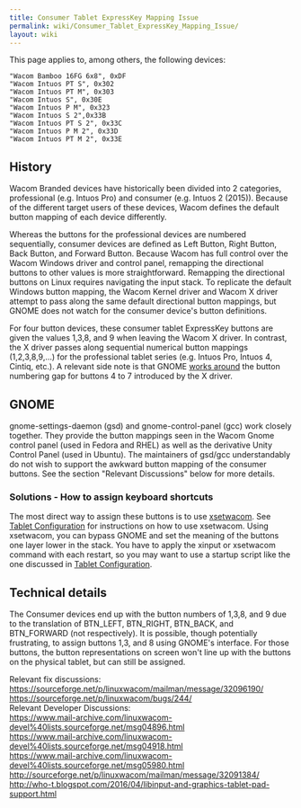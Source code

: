 ```yaml
---
title: Consumer Tablet ExpressKey Mapping Issue
permalink: wiki/Consumer_Tablet_ExpressKey_Mapping_Issue/
layout: wiki
---
```


This page applies to, among others, the following devices:

`"Wacom Bamboo 16FG 6x8", 0xDF`  
`"Wacom Intuos PT S", 0x302`  
`"Wacom Intuos PT M", 0x303`  
`"Wacom Intuos S", 0x30E`  
`"Wacom Intuos P M", 0x323`  
`"Wacom Intuos S 2",0x33B`  
`"Wacom Intuos PT S 2", 0x33C`  
`"Wacom Intuos P M 2", 0x33D`  
`"Wacom Intuos PT M 2", 0x33E`  

History
-------

Wacom Branded devices have historically been divided into 2 categories,
professional (e.g. Intuos Pro) and consumer (e.g. Intuos 2 (2015)).
Because of the different target users of these devices, Wacom defines
the default button mapping of each device differently.

Whereas the buttons for the professional devices are numbered
sequentially, consumer devices are defined as Left Button, Right Button,
Back Button, and Forward Button. Because Wacom has full control over the
Wacom Windows driver and control panel, remapping the directional
buttons to other values is more straightforward. Remapping the
directional buttons on Linux requires navigating the input stack. To
replicate the default Windows button mapping, the Wacom Kernel driver
and Wacom X driver attempt to pass along the same default directional
button mappings, but GNOME does not watch for the consumer device's
button definitions.

For four button devices, these consumer tablet ExpressKey buttons are
given the values 1,3,8, and 9 when leaving the Wacom X driver. In
contrast, the X driver passes along sequential numerical button mappings
(1,2,3,8,9,...) for the professional tablet series (e.g. Intuos Pro,
Intuos 4, Cintiq, etc.). A relevant side note is that GNOME [works
around](https://git.gnome.org/browse/gnome-settings-daemon/tree/plugins/wacom/gsd-wacom-device.c#n2047)
the button numbering gap for buttons 4 to 7 introduced by the X driver.

GNOME
-----

gnome-settings-daemon (gsd) and gnome-control-panel (gcc) work closely
together. They provide the button mappings seen in the Wacom Gnome
control panel (used in Fedora and RHEL) as well as the derivative Unity
Control Panel (used in Ubuntu). The maintainers of gsd/gcc
understandably do not wish to support the awkward button mapping of the
consumer buttons. See the section "Relevant Discussions" below for more
details.

### Solutions - How to assign keyboard shortcuts

The most direct way to assign these buttons is to use
[xsetwacom](xsetwacom "wikilink"). See [Tablet
Configuration](/wiki/Tablet_Configuration "wikilink") for instructions on how
to use xsetwacom. Using xsetwacom, you can bypass GNOME and set the
meaning of the buttons one layer lower in the stack. You have to apply
the xinput or xsetwacom command with each restart, so you may want to
use a startup script like the one discussed in [Tablet
Configuration](/wiki/Tablet_Configuration#Sample_Runtime_Script "wikilink").

Technical details
-----------------

The Consumer devices end up with the button numbers of 1,3,8, and 9 due
to the translation of BTN\_LEFT, BTN\_RIGHT, BTN\_BACK, and BTN\_FORWARD
(not respectively). It is possible, though potentially frustrating, to
assign buttons 1,3, and 8 using GNOME's interface. For those buttons,
the button representations on screen won't line up with the buttons on
the physical tablet, but can still be assigned.

Relevant fix discussions:  
<https://sourceforge.net/p/linuxwacom/mailman/message/32096190/>  
<https://sourceforge.net/p/linuxwacom/bugs/244/>  
Relevant Developer Discussions:  
<https://www.mail-archive.com/linuxwacom-devel%40lists.sourceforge.net/msg04896.html>  
<https://www.mail-archive.com/linuxwacom-devel%40lists.sourceforge.net/msg04918.html>  
<https://www.mail-archive.com/linuxwacom-devel%40lists.sourceforge.net/msg05980.html>  
<http://sourceforge.net/p/linuxwacom/mailman/message/32091384/>  
<http://who-t.blogspot.com/2016/04/libinput-and-graphics-tablet-pad-support.html>  
